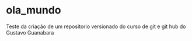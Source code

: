 # ola_mundo
 Teste da criação de um repositorio versionado do curso de git e git hub do Gustavo Guanabara
